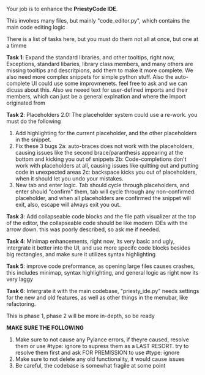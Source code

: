 Your job is to enhance the **PriestyCode IDE**. 

This involves many files, but mainly "code_editor.py", which contains the main code editing logic

There is a list of tasks here, but you must do them not all at once, but one at a timme 

**Task 1**: Expand the standard libraries, and other tooltips, right now, Exceptions, standard libaries, library class members, and many others are missing tooltips and descritpions, add them to make it more complete. We also need more complex snippets for simple python stuff. Also the auto-complete UI could use some improvmenets. feel free to ask and we can dicuss about this. Also we neeed text for user-defined imports and their members, which can just be a general explnation and where the import originated from

**Task 2**: Placeholders 2.0: The placeholder system could use a re-work. you must do the following

1. Add highlighting for the current placeholder, and the other placeholders in the snippet. 
2. Fix these 3 bugs
    2a: auto-braces does not work with the placeholders, causing issues like the second brace/paranthesis appearing at the bottom and kicking you out of snippets
    2b: Code-completions don't work with placeholders at all, causing issues like quitting out and putting code in unexpected areas
    2c: backspace kicks you out of placeholders, when it should let you undo your mistakes.
3. New tab and enter logic. Tab should cycle through placeholders, and enter should "confirm" them, tab will cycle through any non-confirmed placeholder, and when all placeholders are confirmed the snippet will exit, also, escape will always exit you out.

**Task 3**: Add collapseable code blocks and the file path visualizer at the top of the editor, the collapseable code should be like modern IDEs with the arrow down. this was poorly described, so ask me if needed.

**Task 4**: Minimap enhancements, right now, its very basic and ugly, intergrate it better into the UI, and use more specifc code blocks besides big rectangles, and make sure it utilizes syntax highlighting

**Task 5**: improve code preformance, as opening large files causes crashes, this includes minimap, syntax highlighting, and general logic as right now its very laggy

**Task 6**: Intergrate it with the main codebase, "priesty_ide.py" needs settings for the new and old features, as well as other things in the menubar, like refactoring.

This is phase 1, phase 2 will be more in-depth, so be ready

**MAKE SURE THE FOLLOWING**

1. Make sure to not cause any Pylance errors, if theyre caused, resolve them or use #type: ignore to supress them as a LAST RESORT. try to resolve them first and ask FOR PREMISSION to use #type: ignore
2. Make sure to not delete any old functionality, it would cause issues
3. Be careful, the codebase is somewhat fragile at some point 